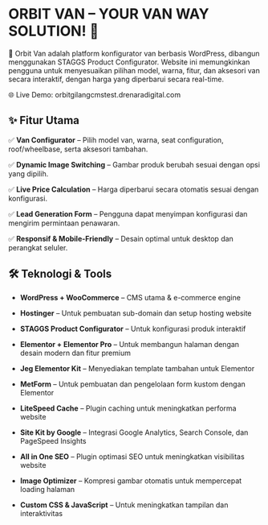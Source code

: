 # **ORBIT VAN – YOUR VAN WAY SOLUTION!** 🚐  
🚀 Orbit Van adalah platform konfigurator van berbasis WordPress, dibangun menggunakan STAGGS Product Configurator. Website ini memungkinkan pengguna untuk menyesuaikan pilihan model, warna, fitur, dan aksesori van secara interaktif, dengan harga yang diperbarui secara real-time.

🌐 Live Demo: orbitgilangcmstest.drenaradigital.com

## ✨ Fitur Utama  

✅ **Van Configurator** – Pilih model van, warna, seat configuration, roof/wheelbase, serta aksesori tambahan.  

✅ **Dynamic Image Switching** – Gambar produk berubah sesuai dengan opsi yang dipilih.  

✅ **Live Price Calculation** – Harga diperbarui secara otomatis sesuai dengan konfigurasi.  

✅ **Lead Generation Form** – Pengguna dapat menyimpan konfigurasi dan mengirim permintaan penawaran.  

✅ **Responsif & Mobile-Friendly** – Desain optimal untuk desktop dan perangkat seluler. 

## 🛠 Teknologi & Tools  

- **WordPress + WooCommerce** – CMS utama & e-commerce engine  

- **Hostinger** – Untuk pembuatan sub-domain dan setup hosting website  

- **STAGGS Product Configurator** – Untuk konfigurasi produk interaktif  

- **Elementor + Elementor Pro** – Untuk membangun halaman dengan desain modern dan fitur premium  

- **Jeg Elementor Kit** – Menyediakan template tambahan untuk Elementor  

- **MetForm** – Untuk pembuatan dan pengelolaan form kustom dengan Elementor  

- **LiteSpeed Cache** – Plugin caching untuk meningkatkan performa website  

- **Site Kit by Google** – Integrasi Google Analytics, Search Console, dan PageSpeed Insights  

- **All in One SEO** – Plugin optimasi SEO untuk meningkatkan visibilitas website  

- **Image Optimizer** – Kompresi gambar otomatis untuk mempercepat loading halaman  

- **Custom CSS & JavaScript** – Untuk meningkatkan tampilan dan interaktivitas  